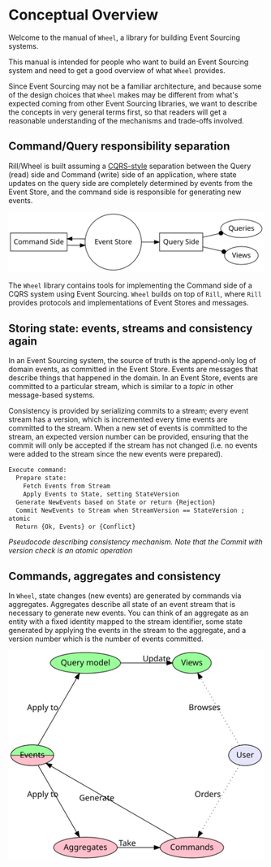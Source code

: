 # Conceptual Overview

Welcome to the manual of `Wheel`, a library for building Event
Sourcing systems.

This manual is intended for people who want to build an Event Sourcing
system and need to get a good overview of what `Wheel` provides.

Since Event Sourcing may not be a familiar architecture, and because
some of the design choices that `Wheel` makes may be different from
what's expected coming from other Event Sourcing libraries, we want to
describe the concepts in very general terms first, so that readers
will get a reasonable understanding of the mechanisms and trade-offs
involved.

## Command/Query responsibility separation

Rill/Wheel is built assuming a
[CQRS-style](http://martinfowler.com/bliki/CQRS.html) separation
between the Query (read) side and Command (write) side of an
application, where state updates on the query side are completely
determined by events from the Event Store, and the command side is
responsible for generating new events.

![CQRS](cqrs.svg)

The `Wheel` library contains tools for implementing the Command side
of a CQRS system using Event Sourcing. `Wheel` builds on top of
`Rill`, where `Rill` provides protocols and implementations of Event
Stores and messages.

## Storing state: events, streams and consistency again

In an Event Sourcing system, the source of truth is the append-only
log of domain events, as committed in the Event Store. Events are
messages that describe things that happened in the domain. In an Event
Store, events are committed to a particular stream, which is similar
to a *topic* in other message-based systems.

Consistency is provided by serializing commits to a stream; every
event stream has a version, which is incremented every time events are
committed to the stream. When a new set of events is committed to the
stream, an expected version number can be provided, ensuring that the
commit will only be accepted if the stream has not changed (i.e. no
events were added to the stream since the new events were prepared).

    Execute command:
      Prepare state:
        Fetch Events from Stream
        Apply Events to State, setting StateVersion
      Generate NewEvents based on State or return {Rejection}
      Commit NewEvents to Stream when StreamVersion == StateVersion ; atomic
      Return {Ok, Events} or {Conflict}

*Pseudocode describing consistency mechanism. Note that the Commit
 with version check is an atomic operation*

## Commands, aggregates and consistency

In `Wheel`, state changes (new events) are generated by commands via
aggregates. Aggregates describe all state of an event stream that is
necessary to generate new events. You can think of an aggregate as an
entity with a fixed identity mapped to the stream identifier, some
state generated by applying the events in the stream to the aggregate,
and a version number which is the number of events committed.

![Commands](commands.svg)
